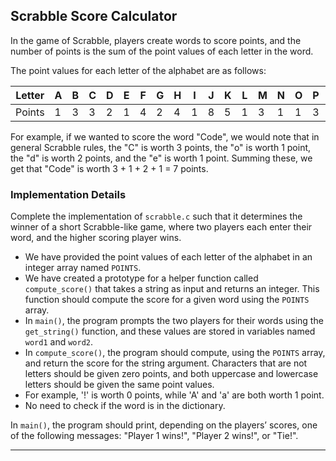 ## Scrabble Score Calculator

In the game of Scrabble, players create words to score points, and the number of points is the sum of the point values of each letter in the word.

The point values for each letter of the alphabet are as follows:

| Letter | A | B | C | D | E | F | G | H | I | J | K | L | M | N | O | P | Q | R | S | T | U | V | W | X | Y | Z |
|--------|---|---|---|---|---|---|---|---|---|---|---|---|---|---|---|---|---|---|---|---|---|---|---|---|---|---|
| Points | 1 | 3 | 3 | 2 | 1 | 4 | 2 | 4 | 1 | 8 | 5 | 1 | 3 | 1 | 1 | 3 | 10 | 1 | 1 | 1 | 1 | 4 | 4 | 8 | 4 | 10 |

For example, if we wanted to score the word "Code", we would note that in general Scrabble rules, the "C" is worth 3 points, the "o" is worth 1 point, the "d" is worth 2 points, and the "e" is worth 1 point. Summing these, we get that "Code" is worth 3 + 1 + 2 + 1 = 7 points.

### Implementation Details

Complete the implementation of `scrabble.c` such that it determines the winner of a short Scrabble-like game, where two players each enter their word, and the higher scoring player wins.

- We have provided the point values of each letter of the alphabet in an integer array named `POINTS`.
- We have created a prototype for a helper function called `compute_score()` that takes a string as input and returns an integer. This function should compute the score for a given word using the `POINTS` array.
- In `main()`, the program prompts the two players for their words using the `get_string()` function, and these values are stored in variables named `word1` and `word2`.
- In `compute_score()`, the program should compute, using the `POINTS` array, and return the score for the string argument. Characters that are not letters should be given zero points, and both uppercase and lowercase letters should be given the same point values.
- For example, '!' is worth 0 points, while 'A' and 'a' are both worth 1 point.
- No need to check if the word is in the dictionary.

In `main()`, the program should print, depending on the players’ scores, one of the following messages: "Player 1 wins!", "Player 2 wins!", or "Tie!".

---
